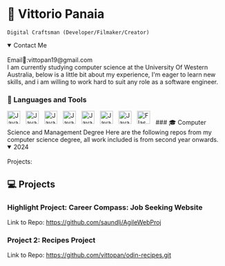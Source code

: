 # 🚀 Vittorio Panaia

`Digital Craftsman (Developer/Filmaker/Creator)`
<details open>
<summary>Contact Me</summary>
<br>
Email📧:vittopan19@gmail.com
</details>
I am currently studying computer science at the University Of Western Australia, below is a little bit about my experience, I'm eager to learn new skills, and i am willing to work hard to suit any role as a software engineer. 

### 🧰 Languages and Tools
<img align="left" alt="Java" width="30px" style="padding-right:10px;" src="https://cdn.jsdelivr.net/gh/devicons/devicon/icons/java/java-original.svg"/>
<img align="left" alt="Java" width="30px" style="padding-right:10px;" src="https://cdn.jsdelivr.net/gh/devicons/devicon/icons/python/python-original.svg"/>
<img align="left" alt="Java" width="30px" style="padding-right:10px;" src="https://cdn.jsdelivr.net/gh/devicons/devicon/icons/sqlite/sqlite-original.svg"/>
<img align="left" alt="Java" width="30px" style="padding-right:10px;" src="https://cdn.jsdelivr.net/gh/devicons/devicon/icons/html5/html5-original.svg"/>
<img align="left" alt="Java" width="30px" style="padding-right:10px;" src="https://cdn.jsdelivr.net/gh/devicons/devicon/icons/css3/css3-original.svg"/>
<img align="left" alt="Java" width="30px" style="padding-right:10px;" src="https://cdn.jsdelivr.net/gh/devicons/devicon/icons/javascript/javascript-original.svg"/>
<img align="left" alt="Java" width="30px" style="padding-right:10px;" src="https://cdn.jsdelivr.net/gh/devicons/devicon/icons/c/c-original.svg"/>
<img align="left" alt="Flask" width="30px" style="padding-right:10px" src="https://cdn.jsdelivr.net/gh/devicons/devicon@latest/icons/flask/flask-original.svg" />
<br>
### 🎓 Computer Science and Management Degree
Here are the following repos from my computer science degree, all work included is from second year onwards.
<details open>
<summary>2024</summary>
<br>
Projects:
</details>

## 💻 Projects
### Highlight Project: Career Compass: Job Seeking Website 
Link to Repo: https://github.com/saundlj/AgileWebProj
### Project 2: Recipes Project
Link to Repo: https://github.com/vittopan/odin-recipes.git 


